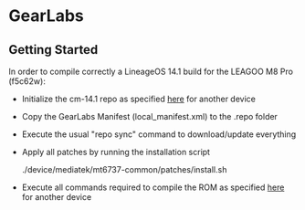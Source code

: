 GearLabs
===========

Getting Started
---------------

In order to compile correctly a LineageOS 14.1 build for the LEAGOO M8 Pro (f5c62w):

 * Initialize the cm-14.1 repo as specified [here](https://wiki.lineageos.org/devices/bacon/build) for another device
 * Copy the GearLabs Manifest (local_manifest.xml) to the .repo folder
 * Execute the usual "repo sync" command to download/update everything
 * Apply all patches by running the installation script

    ./device/mediatek/mt6737-common/patches/install.sh
 * Execute all commands required to compile the ROM as specified [here](https://wiki.lineageos.org/devices/bacon/build) for another device
